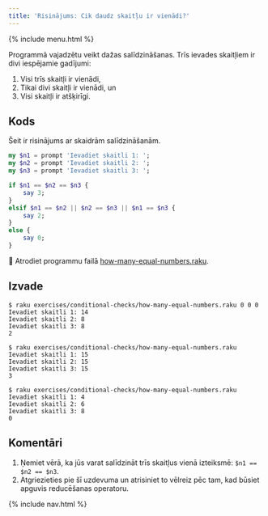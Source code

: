 ```yaml
---
title: 'Risinājums: Cik daudz skaitļu ir vienādi?'
---
```


{% include menu.html %}

Programmā vajadzētu veikt dažas salīdzināšanas. Trīs ievades skaitļiem ir divi iespējamie gadījumi:

1. Visi trīs skaitļi ir vienādi,
1. Tikai divi skaitļi ir vienādi, un
1. Visi skaitļi ir atšķirīgi.

## Kods

Šeit ir risinājums ar skaidrām salīdzināšanām.

```raku
my $n1 = prompt 'Ievadiet skaitli 1: ';
my $n2 = prompt 'Ievadiet skaitli 2: ';
my $n3 = prompt 'Ievadiet skaitli 3: ';

if $n1 == $n2 == $n3 {
    say 3;
}
elsif $n1 == $n2 || $n2 == $n3 || $n1 == $n3 {
    say 2;
}
else {
    say 0;
}
```

🦋 Atrodiet programmu failā [how-many-equal-numbers.raku](https://github.com/ash/raku-course/blob/master/exercises/conditional-checks/how-many-equal-numbers.raku).

## Izvade

```console
$ raku exercises/conditional-checks/how-many-equal-numbers.raku 0 0 0
Ievadiet skaitli 1: 14
Ievadiet skaitli 2: 8
Ievadiet skaitli 3: 8
2

$ raku exercises/conditional-checks/how-many-equal-numbers.raku 
Ievadiet skaitli 1: 15
Ievadiet skaitli 2: 15
Ievadiet skaitli 3: 15
3

$ raku exercises/conditional-checks/how-many-equal-numbers.raku 
Ievadiet skaitli 1: 4
Ievadiet skaitli 2: 6
Ievadiet skaitli 3: 8
0
```

## Komentāri

1. Ņemiet vērā, ka jūs varat salīdzināt trīs skaitļus vienā izteiksmē: `$n1 == $n2 == $n3`.
1. Atgriezieties pie šī uzdevuma un atrisiniet to vēlreiz pēc tam, kad būsiet apguvis reducēšanas operatoru.

{% include nav.html %}